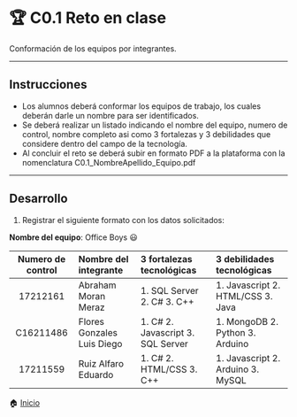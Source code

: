 # :trophy: C0.1 Reto en clase

Conformación de los equipos por integrantes.
___

## Instrucciones

- Los alumnos deberá conformar los equipos de trabajo, los cuales deberán darle un nombre para ser identificados.
- Se deberá realizar un listado indicando el nombre del equipo, numero de control, nombre completo asi como 3 fortalezas y 3 debilidades que considere dentro del campo de la tecnología.
- Al concluir el reto se deberá subir en formato PDF a la plataforma con la nomenclatura C0.1_NombreApellido_Equipo.pdf

___

## Desarrollo

1. Registrar el siguiente formato con los datos solicitados:

**Nombre del equipo**: Office Boys :smiley:

Numero de control | Nombre del integrante | 3 fortalezas tecnológicas | 3 debilidades tecnológicas
:-: | :-- | :-- |:--
17212161| Abraham Moran Meraz  | 1. SQL Server 2. C# 3. C++ | 1. Javascript 2. HTML/CSS 3. Java
C16211486 | Flores Gonzales Luis Diego  | 1. C# 2. Javascript 3. SQL Server | 1. MongoDB 2. Python 3. Arduino
17211559 | Ruiz Alfaro Eduardo  | 1. C# 2. HTML/CSS 3. C++| 1. Javascript 2. Arduino 3. MySQL
:house: [Inicio](README.md)